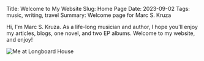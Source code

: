 Title: Welcome to My Website
Slug: Home Page
Date: 2023-09-02
Tags: music, writing, travel
Summary: Welcome page for Marc S. Kruza

Hi, I'm Marc S. Kruza. As a life-long musician and author, I hope you'll enjoy my articles, blogs, one novel, and two EP albums. Welcome to my website, and enjoy!

![Me at Longboard House]({static}/images/me_longboard_house.jpg) 
